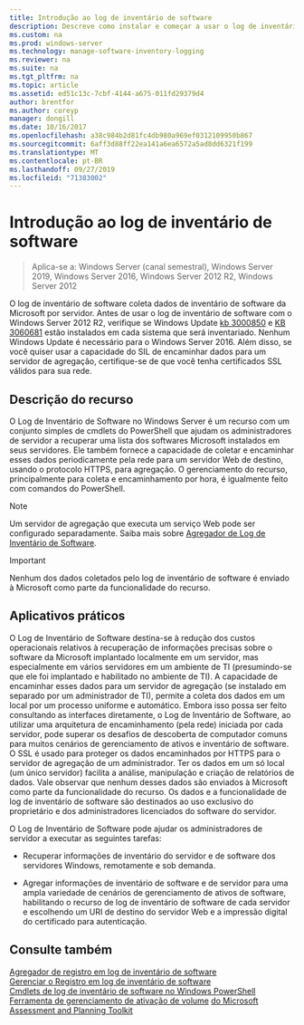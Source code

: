 ```yaml
---
title: Introdução ao log de inventário de software
description: Descreve como instalar e começar a usar o log de inventário de software
ms.custom: na
ms.prod: windows-server
ms.technology: manage-software-inventory-logging
ms.reviewer: na
ms.suite: na
ms.tgt_pltfrm: na
ms.topic: article
ms.assetid: ed51c13c-7cbf-4144-a675-011fd29379d4
author: brentfor
ms.author: coreyp
manager: dongill
ms.date: 10/16/2017
ms.openlocfilehash: a38c984b2d81fc4db980a969ef0312109950b867
ms.sourcegitcommit: 6aff3d88ff22ea141a6ea6572a5ad8dd6321f199
ms.translationtype: MT
ms.contentlocale: pt-BR
ms.lasthandoff: 09/27/2019
ms.locfileid: "71383002"
---
```

# <a name="get-started-with-software-inventory-logging"></a>Introdução ao log de inventário de software

>Aplica-se a: Windows Server (canal semestral), Windows Server 2019, Windows Server 2016, Windows Server 2012 R2, Windows Server 2012

 O log de inventário de software coleta dados de inventário de software da Microsoft por servidor. Antes de usar o log de inventário de software com o Windows Server 2012 R2, verifique se Windows Update [kb 3000850](https://support.microsoft.com/kb/3000850) e [KB 3060681](https://support.microsoft.com/kb/3060681) estão instalados em cada sistema que será inventariado. Nenhum Windows Update é necessário para o Windows Server 2016. Além disso, se você quiser usar a capacidade do SIL de encaminhar dados para um servidor de agregação, certifique-se de que você tenha certificados SSL válidos para sua rede.

## <a name="BKMK_OVER"></a>Descrição do recurso
O Log de Inventário de Software no Windows Server é um recurso com um conjunto simples de cmdlets do PowerShell que ajudam os administradores de servidor a recuperar uma lista dos softwares Microsoft instalados em seus servidores. Ele também fornece a capacidade de coletar e encaminhar esses dados periodicamente pela rede para um servidor Web de destino, usando o protocolo HTTPS, para agregação. O gerenciamento do recurso, principalmente para coleta e encaminhamento por hora, é igualmente feito com comandos do PowerShell.

> [!NOTE]
> Um servidor de agregação que executa um serviço Web pode ser configurado separadamente. Saiba mais sobre [Agregador de Log de Inventário de Software](software-inventory-logging-aggregator.md).

> [!IMPORTANT]
> Nenhum dos dados coletados pelo log de inventário de software é enviado à Microsoft como parte da funcionalidade do recurso.

## <a name="BKMK_APP"></a>Aplicativos práticos
O Log de Inventário de Software destina-se à redução dos custos operacionais relativos à recuperação de informações precisas sobre o software da Microsoft implantado localmente em um servidor, mas especialmente em vários servidores em um ambiente de TI (presumindo-se que ele foi implantado e habilitado no ambiente de TI). A capacidade de encaminhar esses dados para um servidor de agregação (se instalado em separado por um administrador de TI), permite a coleta dos dados em um local por um processo uniforme e automático. Embora isso possa ser feito consultando as interfaces diretamente, o Log de Inventário de Software, ao utilizar uma arquitetura de encaminhamento (pela rede) iniciada por cada servidor, pode superar os desafios de descoberta de computador comuns para muitos cenários de gerenciamento de ativos e inventário de software. O SSL é usado para proteger os dados encaminhados por HTTPS para o servidor de agregação de um administrador. Ter os dados em um só local (um único servidor) facilita a análise, manipulação e criação de relatórios de dados. Vale observar que nenhum desses dados são enviados à Microsoft como parte da funcionalidade do recurso. Os dados e a funcionalidade de log de inventário de software são destinados ao uso exclusivo do proprietário e dos administradores licenciados do software do servidor.

O Log de Inventário de Software pode ajudar os administradores de servidor a executar as seguintes tarefas:

-   Recuperar informações de inventário do servidor e de software dos servidores Windows, remotamente e sob demanda.

-   Agregar informações de inventário de software e de servidor para uma ampla variedade de cenários de gerenciamento de ativos de software, habilitando o recurso de log de inventário de software de cada servidor e escolhendo um URI de destino do servidor Web e a impressão digital do certificado para autenticação.

## <a name="see-also"></a>Consulte também
[Agregador de registro em log de inventário de software](https://technet.microsoft.com/library/mt572043.aspx)<br>
[Gerenciar o Registro em log de inventário de software](manage-software-inventory-logging.md)<br>
[Cmdlets de log de inventário de software no Windows PowerShell](https://technet.microsoft.com/library/dn283390.aspx)<br>
[Ferramenta de gerenciamento de ativação de volume](https://www.microsoft.com/download/en/details.aspx?id=7826) 
[do Microsoft Assessment and Planning Toolkit](http://blogs.technet.com/b/volume-licensing/)

